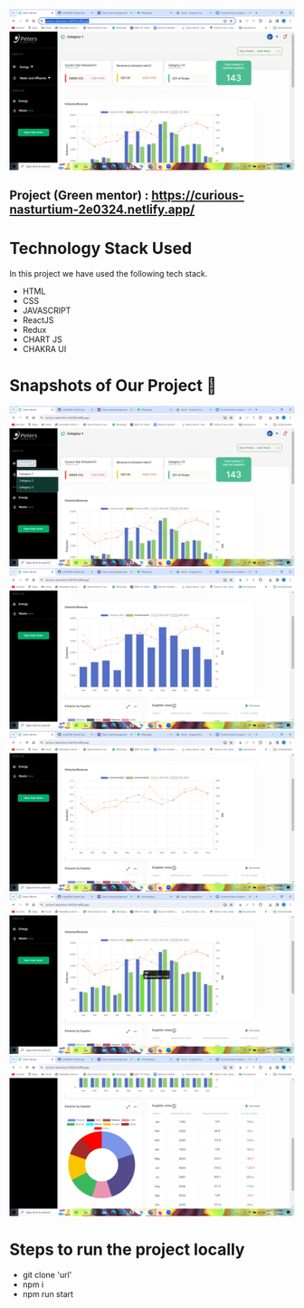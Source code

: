 ![imagelink](static/1.png)



## Project (Green mentor) :  https://curious-nasturtium-2e0324.netlify.app/



# Technology Stack Used

In this project we have used the following tech stack.

- HTML
- CSS
- JAVASCRIPT
- ReactJS
- Redux
- CHART JS
- CHAKRA UI






# Snapshots of Our Project 📸



![LandingPage](static/2.png)
![LandingPage](static/3.png)
![LandingPage](static/4.png)
![LandingPage](static/5.png)
![LandingPage](static/6.png)




# Steps to run the project locally

- git clone 'url'
- npm i
- npm run start



